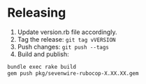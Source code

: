 # Releasing

1.  Update version.rb file accordingly.
1.  Tag the release: `git tag vVERSION`
1.  Push changes: `git push --tags`
1.  Build and publish:

```bash
bundle exec rake build
gem push pkg/sevenwire-rubocop-X.XX.XX.gem
```
